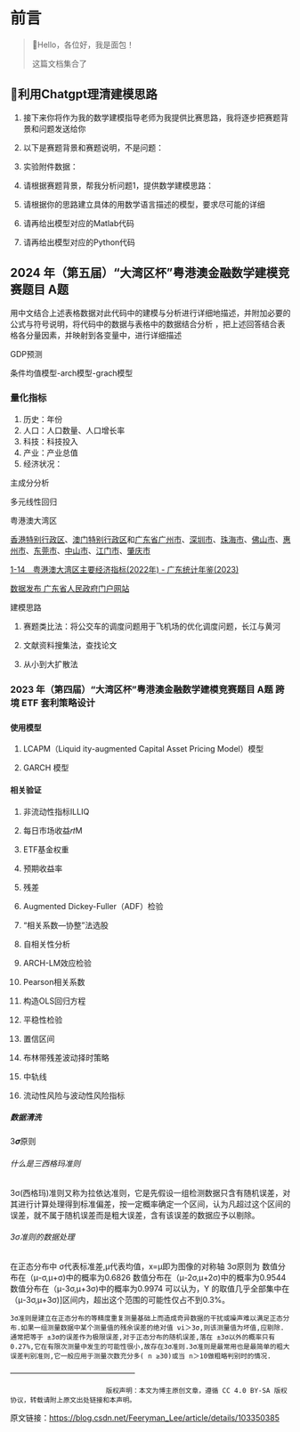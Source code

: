 # 前言

> 🍊Hello，各位好，我是面包！
>
> 这篇文档集合了



## 🍞利用Chatgpt理清建模思路



1. 接下来你将作为我的数学建模指导老师为我提供比赛思路，我将逐步把赛题背景和问题发送给你

2. 以下是赛题背景和赛题说明，不是问题：

3. 实验附件数据：

4. 请根据赛题背景，帮我分析问题1，提供数学建模思路：

5. 请根据你的思路建立具体的用数学语言描述的模型，要求尽可能的详细

6. 请再给出模型对应的Matlab代码
7. 请再给出模型对应的Python代码





## 2024 年（第五届）“大湾区杯”粤港澳金融数学建模竞赛题目  A题



用中文结合上述表格数据对此代码中的建模与分析进行详细地描述，并附加必要的公式与符号说明，将代码中的数据与表格中的数据结合分析 ，把上述回答结合表格各分量因素，并映射到各变量中，进行详细描述



GDP预测

条件均值模型-arch模型-grach模型



### 量化指标

1. 历史：年份
2. 人口：人口数量、人口增长率
3. 科技：科技投入
4. 产业：产业总值
5. 经济状况：



主成分分析

多元线性回归



粤港澳大湾区

[香港特别行政区](https://baike.baidu.com/item/香港特别行政区/24510970?fromModule=lemma_inlink)、[澳门特别行政区](https://baike.baidu.com/item/澳门特别行政区/50041229?fromModule=lemma_inlink)和[广东省](https://baike.baidu.com/item/广东省/132473?fromModule=lemma_inlink)[广州市](https://baike.baidu.com/item/广州市/21808?fromModule=lemma_inlink)、[深圳市](https://baike.baidu.com/item/深圳市/11044365?fromModule=lemma_inlink)、[珠海市](https://baike.baidu.com/item/珠海市/2094242?fromModule=lemma_inlink)、[佛山市](https://baike.baidu.com/item/佛山市/436251?fromModule=lemma_inlink)、[惠州市](https://baike.baidu.com/item/惠州市/2626655?fromModule=lemma_inlink)、[东莞市](https://baike.baidu.com/item/东莞市/219243?fromModule=lemma_inlink)、[中山市](https://baike.baidu.com/item/中山市/214338?fromModule=lemma_inlink)、[江门市](https://baike.baidu.com/item/江门市/782676?fromModule=lemma_inlink)、[肇庆市](https://baike.baidu.com/item/肇庆市/2461572?fromModule=lemma_inlink)











[1-14　粤港澳大湾区主要经济指标(2022年) - 广东统计年鉴(2023)](http://tjnj.gdstats.gov.cn:8080/tjnj/2023/directory/01/html/01-14-0.htm)

[数据发布 广东省人民政府门户网站](https://www.gd.gov.cn/zwgk/sjfb/index.html)







建模思路



1. 赛题类比法：将公交车的调度问题用于飞机场的优化调度问题，长江与黄河
2. 文献资料搜集法，查找论文



3. 从小到大扩散法



### 2023 年（第四届）“大湾区杯”粤港澳金融数学建模竞赛题目  A题 跨境 ETF 套利策略设计

### 

#### 使用模型

1. LCAPM（Liquid ity-augmented Capital Asset Pricing Model）模型

2.  GARCH 模型

#### 相关验证

1. 非流动性指标ILLIQ

2. 每日市场收益𝑟𝑡M

3. ETF基金权重

4. 预期收益率

5. 残差
6. Augmented Dickey-Fuller（ADF）检验

7. “相关系数—协整”法选股

8. 自相关性分析

9. ARCH-LM效应检验

10. Pearson相关系数

11. 构造OLS回归方程

12. 平稳性检验
13. 置信区间
14. 布林带残差波动择时策略
15. 中轨线
16. 流动性风险与波动性风险指标



##### 数据清洗

 3𝝈原则

###### 什么是三西格玛准则

3σ(西格玛)准则又称为拉依达准则，它是先假设一组检测数据只含有随机误差，对其进行计算处理得到标准偏差，按一定概率确定一个区间，认为凡超过这个区间的误差，就不属于随机误差而是粗大误差，含有该误差的数据应予以剔除。

###### 3σ准则的数据处理

在正态分布中
σ代表标准差,μ代表均值，x=μ即为图像的对称轴
3σ原则为
数值分布在（μ-σ,μ+σ)中的概率为0.6826
数值分布在（μ-2σ,μ+2σ)中的概率为0.9544
数值分布在（μ-3σ,μ+3σ)中的概率为0.9974
可以认为，Y 的取值几乎全部集中在（μ-3σ,μ+3σ)]区间内，超出这个范围的可能性仅占不到0.3%。

   	3σ准则是建立在正态分布的等精度重复测量基础上而造成奇异数据的干扰或噪声难以满足正态分布.如果一组测量数据中某个测量值的残余误差的绝对值 νi＞3σ,则该测量值为坏值,应剔除.通常把等于 ±3σ的误差作为极限误差,对于正态分布的随机误差,落在 ±3σ以外的概率只有 0.27%,它在有限次测量中发生的可能性很小,故存在3σ准则.3σ准则是最常用也是最简单的粗大误差判别准则,它一般应用于测量次数充分多( n ≥30)或当 n＞10做粗略判别时的情况.
————————————————

                            版权声明：本文为博主原创文章，遵循 CC 4.0 BY-SA 版权协议，转载请附上原文出处链接和本声明。

原文链接：https://blog.csdn.net/Feeryman_Lee/article/details/103350385
